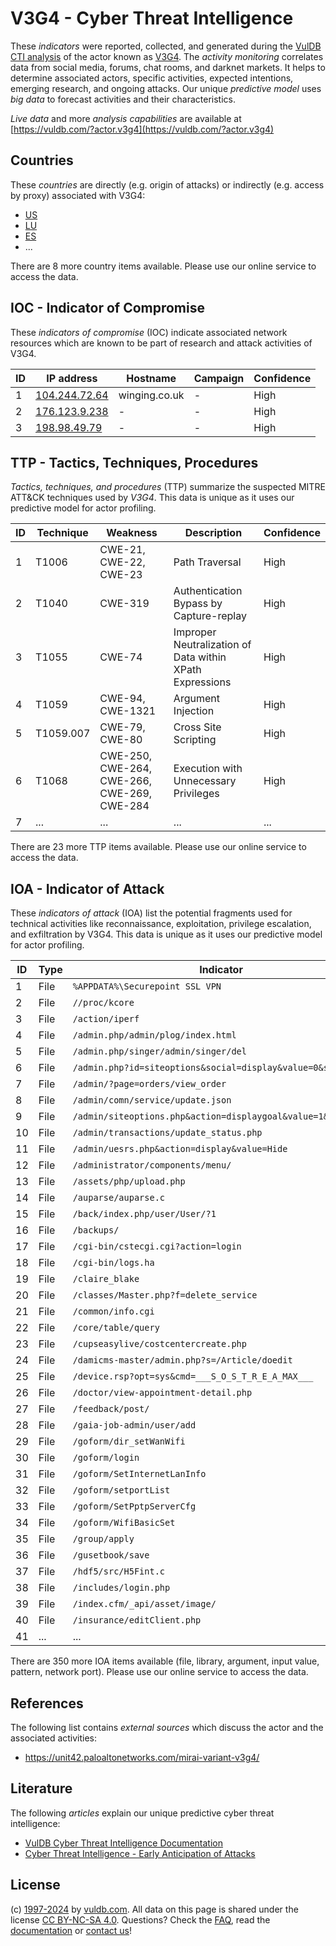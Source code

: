 # V3G4 - Cyber Threat Intelligence

These _indicators_ were reported, collected, and generated during the [VulDB CTI analysis](https://vuldb.com/?kb.cti) of the actor known as [V3G4](https://vuldb.com/?actor.v3g4). The _activity monitoring_ correlates data from social media, forums, chat rooms, and darknet markets. It helps to determine associated actors, specific activities, expected intentions, emerging research, and ongoing attacks. Our unique _predictive model_ uses _big data_ to forecast activities and their characteristics.

_Live data_ and more _analysis capabilities_ are available at [https://vuldb.com/?actor.v3g4](https://vuldb.com/?actor.v3g4)

## Countries

These _countries_ are directly (e.g. origin of attacks) or indirectly (e.g. access by proxy) associated with V3G4:

* [US](https://vuldb.com/?country.us)
* [LU](https://vuldb.com/?country.lu)
* [ES](https://vuldb.com/?country.es)
* ...

There are 8 more country items available. Please use our online service to access the data.

## IOC - Indicator of Compromise

These _indicators of compromise_ (IOC) indicate associated network resources which are known to be part of research and attack activities of V3G4.

ID | IP address | Hostname | Campaign | Confidence
-- | ---------- | -------- | -------- | ----------
1 | [104.244.72.64](https://vuldb.com/?ip.104.244.72.64) | winging.co.uk | - | High
2 | [176.123.9.238](https://vuldb.com/?ip.176.123.9.238) | - | - | High
3 | [198.98.49.79](https://vuldb.com/?ip.198.98.49.79) | - | - | High

## TTP - Tactics, Techniques, Procedures

_Tactics, techniques, and procedures_ (TTP) summarize the suspected MITRE ATT&CK techniques used by _V3G4_. This data is unique as it uses our predictive model for actor profiling.

ID | Technique | Weakness | Description | Confidence
-- | --------- | -------- | ----------- | ----------
1 | T1006 | CWE-21, CWE-22, CWE-23 | Path Traversal | High
2 | T1040 | CWE-319 | Authentication Bypass by Capture-replay | High
3 | T1055 | CWE-74 | Improper Neutralization of Data within XPath Expressions | High
4 | T1059 | CWE-94, CWE-1321 | Argument Injection | High
5 | T1059.007 | CWE-79, CWE-80 | Cross Site Scripting | High
6 | T1068 | CWE-250, CWE-264, CWE-266, CWE-269, CWE-284 | Execution with Unnecessary Privileges | High
7 | ... | ... | ... | ...

There are 23 more TTP items available. Please use our online service to access the data.

## IOA - Indicator of Attack

These _indicators of attack_ (IOA) list the potential fragments used for technical activities like reconnaissance, exploitation, privilege escalation, and exfiltration by V3G4. This data is unique as it uses our predictive model for actor profiling.

ID | Type | Indicator | Confidence
-- | ---- | --------- | ----------
1 | File | `%APPDATA%\Securepoint SSL VPN` | High
2 | File | `//proc/kcore` | Medium
3 | File | `/action/iperf` | High
4 | File | `/admin.php/admin/plog/index.html` | High
5 | File | `/admin.php/singer/admin/singer/del` | High
6 | File | `/admin.php?id=siteoptions&social=display&value=0&sid=2` | High
7 | File | `/admin/?page=orders/view_order` | High
8 | File | `/admin/comn/service/update.json` | High
9 | File | `/admin/siteoptions.php&action=displaygoal&value=1&roleid=1` | High
10 | File | `/admin/transactions/update_status.php` | High
11 | File | `/admin/uesrs.php&action=display&value=Hide` | High
12 | File | `/administrator/components/menu/` | High
13 | File | `/assets/php/upload.php` | High
14 | File | `/auparse/auparse.c` | High
15 | File | `/back/index.php/user/User/?1` | High
16 | File | `/backups/` | Medium
17 | File | `/cgi-bin/cstecgi.cgi?action=login` | High
18 | File | `/cgi-bin/logs.ha` | High
19 | File | `/claire_blake` | High
20 | File | `/classes/Master.php?f=delete_service` | High
21 | File | `/common/info.cgi` | High
22 | File | `/core/table/query` | High
23 | File | `/cupseasylive/costcentercreate.php` | High
24 | File | `/damicms-master/admin.php?s=/Article/doedit` | High
25 | File | `/device.rsp?opt=sys&cmd=___S_O_S_T_R_E_A_MAX___` | High
26 | File | `/doctor/view-appointment-detail.php` | High
27 | File | `/feedback/post/` | High
28 | File | `/gaia-job-admin/user/add` | High
29 | File | `/goform/dir_setWanWifi` | High
30 | File | `/goform/login` | High
31 | File | `/goform/SetInternetLanInfo` | High
32 | File | `/goform/setportList` | High
33 | File | `/goform/SetPptpServerCfg` | High
34 | File | `/goform/WifiBasicSet` | High
35 | File | `/group/apply` | Medium
36 | File | `/gusetbook/save` | High
37 | File | `/hdf5/src/H5Fint.c` | High
38 | File | `/includes/login.php` | High
39 | File | `/index.cfm/_api/asset/image/` | High
40 | File | `/insurance/editClient.php` | High
41 | ... | ... | ...

There are 350 more IOA items available (file, library, argument, input value, pattern, network port). Please use our online service to access the data.

## References

The following list contains _external sources_ which discuss the actor and the associated activities:

* https://unit42.paloaltonetworks.com/mirai-variant-v3g4/

## Literature

The following _articles_ explain our unique predictive cyber threat intelligence:

* [VulDB Cyber Threat Intelligence Documentation](https://vuldb.com/?kb.cti)
* [Cyber Threat Intelligence - Early Anticipation of Attacks](https://www.scip.ch/en/?labs.20201022)

## License

(c) [1997-2024](https://vuldb.com/?kb.changelog) by [vuldb.com](https://vuldb.com/?kb.about). All data on this page is shared under the license [CC BY-NC-SA 4.0](https://creativecommons.org/licenses/by-nc-sa/4.0/). Questions? Check the [FAQ](https://vuldb.com/?kb.faq), read the [documentation](https://vuldb.com/?kb) or [contact us](https://vuldb.com/?contact)!

